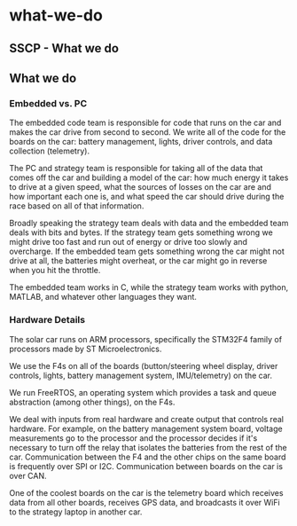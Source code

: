 # what-we-do

## SSCP - What we do

## What we do

### Embedded vs. PC

The embedded code team is responsible for code that runs on the car and makes the car drive from second to second. We write all of the code for the boards on the car: battery management, lights, driver controls, and data collection (telemetry).

The PC and strategy team is responsible for taking all of the data that comes off the car and building a model of the car: how much energy it takes to drive at a given speed, what the sources of losses on the car are and how important each one is, and what speed the car should drive during the race based on all of that information.

Broadly speaking the strategy team deals with data and the embedded team deals with bits and bytes. If the strategy team gets something wrong we might drive too fast and run out of energy or drive too slowly and overcharge. If the embedded team gets something wrong the car might not drive at all, the batteries might overheat, or the car might go in reverse when you hit the throttle.

The embedded team works in C, while the strategy team works with python, MATLAB, and whatever other languages they want.

### Hardware Details

The solar car runs on ARM processors, specifically the STM32F4 family of processors made by ST Microelectronics.

We use the F4s on all of the boards (button/steering wheel display, driver controls, lights, battery management system, IMU/telemetry) on the car.

We run FreeRTOS, an operating system which provides a task and queue abstraction (among other things), on the F4s.

We deal with inputs from real hardware and create output that controls real hardware. For example, on the battery management system board, voltage measurements go to the processor and the processor decides if it's necessary to turn off the relay that isolates the batteries from the rest of the car.  Communication between the F4 and the other chips on the same board is frequently over SPI or I2C.  Communication between boards on the car is over CAN.

One of the coolest boards on the car is the telemetry board which receives data from all other boards, receives GPS data, and broadcasts it over WiFi to the strategy laptop in another car.
